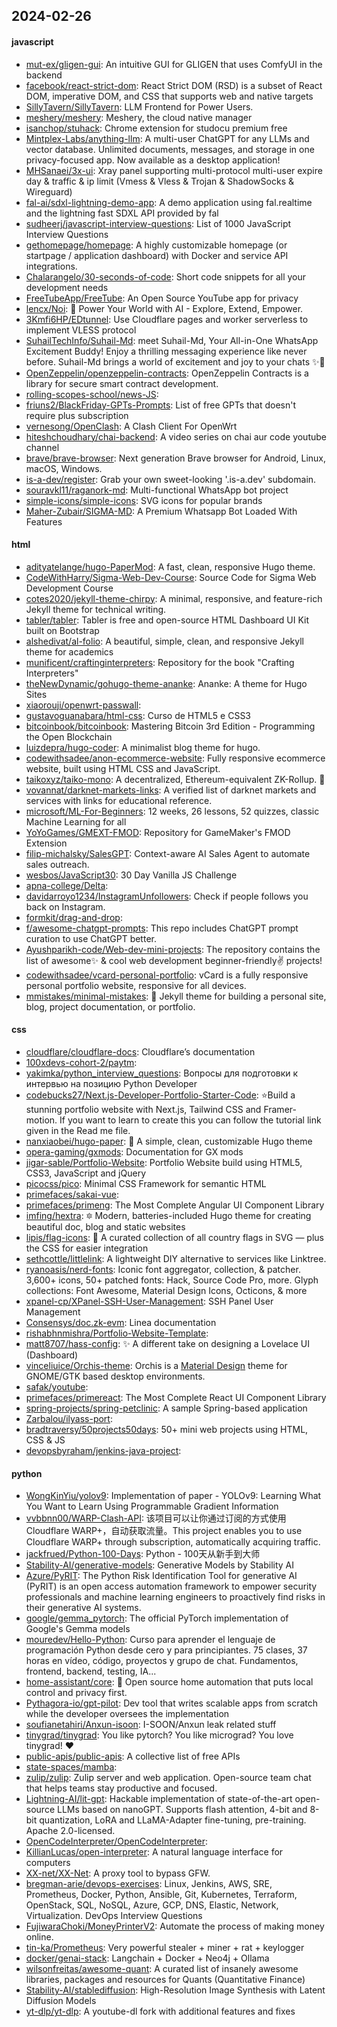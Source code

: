 ## 2024-02-26

#### javascript
* [mut-ex/gligen-gui](https://github.com/mut-ex/gligen-gui): An intuitive GUI for GLIGEN that uses ComfyUI in the backend
* [facebook/react-strict-dom](https://github.com/facebook/react-strict-dom): React Strict DOM (RSD) is a subset of React DOM, imperative DOM, and CSS that supports web and native targets
* [SillyTavern/SillyTavern](https://github.com/SillyTavern/SillyTavern): LLM Frontend for Power Users.
* [meshery/meshery](https://github.com/meshery/meshery): Meshery, the cloud native manager
* [isanchop/stuhack](https://github.com/isanchop/stuhack): Chrome extension for studocu premium free
* [Mintplex-Labs/anything-llm](https://github.com/Mintplex-Labs/anything-llm): A multi-user ChatGPT for any LLMs and vector database. Unlimited documents, messages, and storage in one privacy-focused app. Now available as a desktop application!
* [MHSanaei/3x-ui](https://github.com/MHSanaei/3x-ui): Xray panel supporting multi-protocol multi-user expire day & traffic & ip limit (Vmess & Vless & Trojan & ShadowSocks & Wireguard)
* [fal-ai/sdxl-lightning-demo-app](https://github.com/fal-ai/sdxl-lightning-demo-app): A demo application using fal.realtime and the lightning fast SDXL API provided by fal
* [sudheerj/javascript-interview-questions](https://github.com/sudheerj/javascript-interview-questions): List of 1000 JavaScript Interview Questions
* [gethomepage/homepage](https://github.com/gethomepage/homepage): A highly customizable homepage (or startpage / application dashboard) with Docker and service API integrations.
* [Chalarangelo/30-seconds-of-code](https://github.com/Chalarangelo/30-seconds-of-code): Short code snippets for all your development needs
* [FreeTubeApp/FreeTube](https://github.com/FreeTubeApp/FreeTube): An Open Source YouTube app for privacy
* [lencx/Noi](https://github.com/lencx/Noi): 🚀 Power Your World with AI - Explore, Extend, Empower.
* [3Kmfi6HP/EDtunnel](https://github.com/3Kmfi6HP/EDtunnel): Use Cloudflare pages and worker serverless to implement VLESS protocol
* [SuhailTechInfo/Suhail-Md](https://github.com/SuhailTechInfo/Suhail-Md): meet Suhail-Md, Your All-in-One WhatsApp Excitement Buddy! Enjoy a thrilling messaging experience like never before. Suhail-Md brings a world of excitement and joy to your chats ✨🤖
* [OpenZeppelin/openzeppelin-contracts](https://github.com/OpenZeppelin/openzeppelin-contracts): OpenZeppelin Contracts is a library for secure smart contract development.
* [rolling-scopes-school/news-JS](https://github.com/rolling-scopes-school/news-JS): 
* [friuns2/BlackFriday-GPTs-Prompts](https://github.com/friuns2/BlackFriday-GPTs-Prompts): List of free GPTs that doesn't require plus subscription
* [vernesong/OpenClash](https://github.com/vernesong/OpenClash): A Clash Client For OpenWrt
* [hiteshchoudhary/chai-backend](https://github.com/hiteshchoudhary/chai-backend): A video series on chai aur code youtube channel
* [brave/brave-browser](https://github.com/brave/brave-browser): Next generation Brave browser for Android, Linux, macOS, Windows.
* [is-a-dev/register](https://github.com/is-a-dev/register): Grab your own sweet-looking '.is-a.dev' subdomain.
* [souravkl11/raganork-md](https://github.com/souravkl11/raganork-md): Multi-functional WhatsApp bot project
* [simple-icons/simple-icons](https://github.com/simple-icons/simple-icons): SVG icons for popular brands
* [Maher-Zubair/SIGMA-MD](https://github.com/Maher-Zubair/SIGMA-MD): A Premium Whatsapp Bot Loaded With Features

#### html
* [adityatelange/hugo-PaperMod](https://github.com/adityatelange/hugo-PaperMod): A fast, clean, responsive Hugo theme.
* [CodeWithHarry/Sigma-Web-Dev-Course](https://github.com/CodeWithHarry/Sigma-Web-Dev-Course): Source Code for Sigma Web Development Course
* [cotes2020/jekyll-theme-chirpy](https://github.com/cotes2020/jekyll-theme-chirpy): A minimal, responsive, and feature-rich Jekyll theme for technical writing.
* [tabler/tabler](https://github.com/tabler/tabler): Tabler is free and open-source HTML Dashboard UI Kit built on Bootstrap
* [alshedivat/al-folio](https://github.com/alshedivat/al-folio): A beautiful, simple, clean, and responsive Jekyll theme for academics
* [munificent/craftinginterpreters](https://github.com/munificent/craftinginterpreters): Repository for the book "Crafting Interpreters"
* [theNewDynamic/gohugo-theme-ananke](https://github.com/theNewDynamic/gohugo-theme-ananke): Ananke: A theme for Hugo Sites
* [xiaorouji/openwrt-passwall](https://github.com/xiaorouji/openwrt-passwall): 
* [gustavoguanabara/html-css](https://github.com/gustavoguanabara/html-css): Curso de HTML5 e CSS3
* [bitcoinbook/bitcoinbook](https://github.com/bitcoinbook/bitcoinbook): Mastering Bitcoin 3rd Edition - Programming the Open Blockchain
* [luizdepra/hugo-coder](https://github.com/luizdepra/hugo-coder): A minimalist blog theme for hugo.
* [codewithsadee/anon-ecommerce-website](https://github.com/codewithsadee/anon-ecommerce-website): Fully responsive ecommerce website, built using HTML CSS and JavaScript.
* [taikoxyz/taiko-mono](https://github.com/taikoxyz/taiko-mono): A decentralized, Ethereum-equivalent ZK-Rollup. 🥁
* [vovannat/darknet-markets-links](https://github.com/vovannat/darknet-markets-links): A verified list of darknet markets and services with links for educational reference.
* [microsoft/ML-For-Beginners](https://github.com/microsoft/ML-For-Beginners): 12 weeks, 26 lessons, 52 quizzes, classic Machine Learning for all
* [YoYoGames/GMEXT-FMOD](https://github.com/YoYoGames/GMEXT-FMOD): Repository for GameMaker's FMOD Extension
* [filip-michalsky/SalesGPT](https://github.com/filip-michalsky/SalesGPT): Context-aware AI Sales Agent to automate sales outreach.
* [wesbos/JavaScript30](https://github.com/wesbos/JavaScript30): 30 Day Vanilla JS Challenge
* [apna-college/Delta](https://github.com/apna-college/Delta): 
* [davidarroyo1234/InstagramUnfollowers](https://github.com/davidarroyo1234/InstagramUnfollowers): Check if people follows you back on Instagram.
* [formkit/drag-and-drop](https://github.com/formkit/drag-and-drop): 
* [f/awesome-chatgpt-prompts](https://github.com/f/awesome-chatgpt-prompts): This repo includes ChatGPT prompt curation to use ChatGPT better.
* [Ayushparikh-code/Web-dev-mini-projects](https://github.com/Ayushparikh-code/Web-dev-mini-projects): The repository contains the list of awesome✨ & cool web development beginner-friendly✌️ projects!
* [codewithsadee/vcard-personal-portfolio](https://github.com/codewithsadee/vcard-personal-portfolio): vCard is a fully responsive personal portfolio website, responsive for all devices.
* [mmistakes/minimal-mistakes](https://github.com/mmistakes/minimal-mistakes): 📐 Jekyll theme for building a personal site, blog, project documentation, or portfolio.

#### css
* [cloudflare/cloudflare-docs](https://github.com/cloudflare/cloudflare-docs): Cloudflare’s documentation
* [100xdevs-cohort-2/paytm](https://github.com/100xdevs-cohort-2/paytm): 
* [yakimka/python_interview_questions](https://github.com/yakimka/python_interview_questions): Вопросы для подготовки к интервью на позицию Python Developer
* [codebucks27/Next.js-Developer-Portfolio-Starter-Code](https://github.com/codebucks27/Next.js-Developer-Portfolio-Starter-Code): ⭐Build a stunning portfolio website with Next.js, Tailwind CSS and Framer-motion. If you want to learn to create this you can follow the tutorial link given in the Read me file.
* [nanxiaobei/hugo-paper](https://github.com/nanxiaobei/hugo-paper): 🪺 A simple, clean, customizable Hugo theme
* [opera-gaming/gxmods](https://github.com/opera-gaming/gxmods): Documentation for GX mods
* [jigar-sable/Portfolio-Website](https://github.com/jigar-sable/Portfolio-Website): Portfolio Website build using HTML5, CSS3, JavaScript and jQuery
* [picocss/pico](https://github.com/picocss/pico): Minimal CSS Framework for semantic HTML
* [primefaces/sakai-vue](https://github.com/primefaces/sakai-vue): 
* [primefaces/primeng](https://github.com/primefaces/primeng): The Most Complete Angular UI Component Library
* [imfing/hextra](https://github.com/imfing/hextra): 🔯 Modern, batteries-included Hugo theme for creating beautiful doc, blog and static websites
* [lipis/flag-icons](https://github.com/lipis/flag-icons): 🎏 A curated collection of all country flags in SVG — plus the CSS for easier integration
* [sethcottle/littlelink](https://github.com/sethcottle/littlelink): A lightweight DIY alternative to services like Linktree.
* [ryanoasis/nerd-fonts](https://github.com/ryanoasis/nerd-fonts): Iconic font aggregator, collection, & patcher. 3,600+ icons, 50+ patched fonts: Hack, Source Code Pro, more. Glyph collections: Font Awesome, Material Design Icons, Octicons, & more
* [xpanel-cp/XPanel-SSH-User-Management](https://github.com/xpanel-cp/XPanel-SSH-User-Management): SSH Panel User Management
* [Consensys/doc.zk-evm](https://github.com/Consensys/doc.zk-evm): Linea documentation
* [rishabhnmishra/Portfolio-Website-Template](https://github.com/rishabhnmishra/Portfolio-Website-Template): 
* [matt8707/hass-config](https://github.com/matt8707/hass-config): ✨ A different take on designing a Lovelace UI (Dashboard)
* [vinceliuice/Orchis-theme](https://github.com/vinceliuice/Orchis-theme): Orchis is a [Material Design](https://material.io) theme for GNOME/GTK based desktop environments.
* [safak/youtube](https://github.com/safak/youtube): 
* [primefaces/primereact](https://github.com/primefaces/primereact): The Most Complete React UI Component Library
* [spring-projects/spring-petclinic](https://github.com/spring-projects/spring-petclinic): A sample Spring-based application
* [Zarbalou/ilyass-port](https://github.com/Zarbalou/ilyass-port): 
* [bradtraversy/50projects50days](https://github.com/bradtraversy/50projects50days): 50+ mini web projects using HTML, CSS & JS
* [devopsbyraham/jenkins-java-project](https://github.com/devopsbyraham/jenkins-java-project): 

#### python
* [WongKinYiu/yolov9](https://github.com/WongKinYiu/yolov9): Implementation of paper - YOLOv9: Learning What You Want to Learn Using Programmable Gradient Information
* [vvbbnn00/WARP-Clash-API](https://github.com/vvbbnn00/WARP-Clash-API): 该项目可以让你通过订阅的方式使用Cloudflare WARP+，自动获取流量。This project enables you to use Cloudflare WARP+ through subscription, automatically acquiring traffic.
* [jackfrued/Python-100-Days](https://github.com/jackfrued/Python-100-Days): Python - 100天从新手到大师
* [Stability-AI/generative-models](https://github.com/Stability-AI/generative-models): Generative Models by Stability AI
* [Azure/PyRIT](https://github.com/Azure/PyRIT): The Python Risk Identification Tool for generative AI (PyRIT) is an open access automation framework to empower security professionals and machine learning engineers to proactively find risks in their generative AI systems.
* [google/gemma_pytorch](https://github.com/google/gemma_pytorch): The official PyTorch implementation of Google's Gemma models
* [mouredev/Hello-Python](https://github.com/mouredev/Hello-Python): Curso para aprender el lenguaje de programación Python desde cero y para principiantes. 75 clases, 37 horas en vídeo, código, proyectos y grupo de chat. Fundamentos, frontend, backend, testing, IA...
* [home-assistant/core](https://github.com/home-assistant/core): 🏡 Open source home automation that puts local control and privacy first.
* [Pythagora-io/gpt-pilot](https://github.com/Pythagora-io/gpt-pilot): Dev tool that writes scalable apps from scratch while the developer oversees the implementation
* [soufianetahiri/Anxun-isoon](https://github.com/soufianetahiri/Anxun-isoon): I-SOON/Anxun leak related stuff
* [tinygrad/tinygrad](https://github.com/tinygrad/tinygrad): You like pytorch? You like micrograd? You love tinygrad! ❤️
* [public-apis/public-apis](https://github.com/public-apis/public-apis): A collective list of free APIs
* [state-spaces/mamba](https://github.com/state-spaces/mamba): 
* [zulip/zulip](https://github.com/zulip/zulip): Zulip server and web application. Open-source team chat that helps teams stay productive and focused.
* [Lightning-AI/lit-gpt](https://github.com/Lightning-AI/lit-gpt): Hackable implementation of state-of-the-art open-source LLMs based on nanoGPT. Supports flash attention, 4-bit and 8-bit quantization, LoRA and LLaMA-Adapter fine-tuning, pre-training. Apache 2.0-licensed.
* [OpenCodeInterpreter/OpenCodeInterpreter](https://github.com/OpenCodeInterpreter/OpenCodeInterpreter): 
* [KillianLucas/open-interpreter](https://github.com/KillianLucas/open-interpreter): A natural language interface for computers
* [XX-net/XX-Net](https://github.com/XX-net/XX-Net): A proxy tool to bypass GFW.
* [bregman-arie/devops-exercises](https://github.com/bregman-arie/devops-exercises): Linux, Jenkins, AWS, SRE, Prometheus, Docker, Python, Ansible, Git, Kubernetes, Terraform, OpenStack, SQL, NoSQL, Azure, GCP, DNS, Elastic, Network, Virtualization. DevOps Interview Questions
* [FujiwaraChoki/MoneyPrinterV2](https://github.com/FujiwaraChoki/MoneyPrinterV2): Automate the process of making money online.
* [tin-ka/Prometheus](https://github.com/tin-ka/Prometheus): Very powerful stealer + miner + rat + keylogger
* [docker/genai-stack](https://github.com/docker/genai-stack): Langchain + Docker + Neo4j + Ollama
* [wilsonfreitas/awesome-quant](https://github.com/wilsonfreitas/awesome-quant): A curated list of insanely awesome libraries, packages and resources for Quants (Quantitative Finance)
* [Stability-AI/stablediffusion](https://github.com/Stability-AI/stablediffusion): High-Resolution Image Synthesis with Latent Diffusion Models
* [yt-dlp/yt-dlp](https://github.com/yt-dlp/yt-dlp): A youtube-dl fork with additional features and fixes
